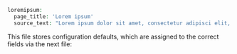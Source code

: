 ```php
loremipsum:
  page_title: 'Lorem ipsum'
  source_text: "Lorem ipsum dolor sit amet, consectetur adipisci elit, sed do eiusmod tempor incididunt ut labore et dolore magna aliqua. \nUt enim ad minim veniam, quis nostrud exercitation ullamco laboris nisi ut aliquip ex ea commodo consequat. \nDuis aute irure dolor in reprehenderit in voluptate velit esse cillum dolore eu fugiat nulla pariatur. \nExcepteur sint occaecat cupidatat non proident, sunt in culpa qui officia deserunt mollit anim id est laborum. "

```

This file stores configuration defaults, which are assigned to the correct fields via the next file:
